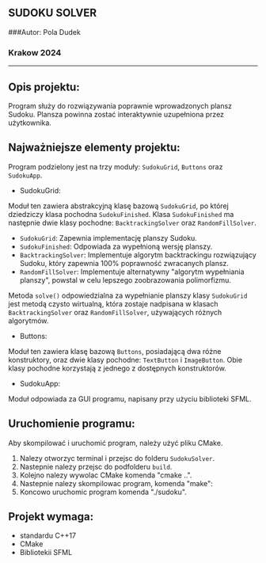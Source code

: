 SUDOKU SOLVER
-------------
###Autor: Pola Dudek
### Krakow 2024
-------------

## Opis projektu:

Program służy do rozwiązywania poprawnie wprowadzonych plansz Sudoku. Plansza powinna zostać interaktywnie uzupełniona przez użytkownika.

## Najważniejsze elementy projektu:

Program podzielony jest na trzy moduły: `SudokuGrid`, `Buttons` oraz `SudokuApp`.

 * SudokuGrid:

Moduł ten zawiera abstrakcyjną klasę bazową `SudokuGrid`, po której dziedziczy klasa pochodna `SudokuFinished`. Klasa `SudokuFinished` ma następnie dwie klasy pochodne: `BacktrackingSolver` oraz `RandomFillSolver`.

- `SudokuGrid`: Zapewnia implementację planszy Sudoku.
- `SudokuFinished`: Odpowiada za wypełnioną wersję planszy.
- `BacktrackingSolver`: Implementuje algorytm backtrackingu rozwiązujący Sudoku, który zapewnia 100% poprawność zwracanych plansz.
- `RandomFillSolver`: Implementuje alternatywny "algorytm wypełniania planszy", powstal w celu lepszego zoobrazowania polimorfizmu.

Metoda `solve()` odpowiedzialna za wypełnianie planszy klasy `SudokuGrid` jest metodą czysto wirtualną, która zostaje nadpisana w klasach `BacktrackingSolver` oraz `RandomFillSolver`, używających różnych algorytmów.

* Buttons:

Moduł ten zawiera klasę bazową `Buttons`, posiadającą dwa różne konstruktory, oraz dwie klasy pochodne: `TextButton` i `ImageButton`. Obie klasy pochodne korzystają z jednego z dostępnych konstruktorów.

* SudokuApp:

Moduł odpowiada za GUI programu, napisany przy użyciu biblioteki SFML.

## Uruchomienie programu:

Aby skompilować i uruchomić program, należy użyć pliku CMake.

1. Nalezy otworzyc terminal i przejsc do folderu `SudokuSolver`.
2. Nastepnie nalezy przejsc do podfolderu `build`.
3. Kolejno nalezy wywolac CMake komenda "cmake ..".
4. Nastepnie nalezy skompilowac program, komenda "make":
5. Koncowo uruchomic program komenda "./sudoku".

## Projekt wymaga:

- standardu C++17
- CMake
- Bibliotekii SFML

